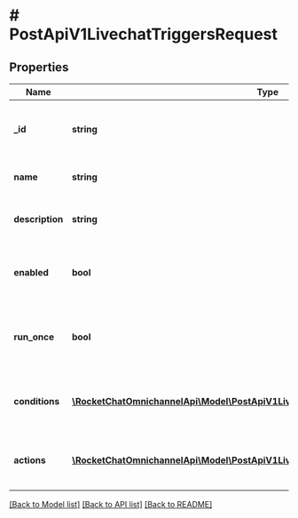 # # PostApiV1LivechatTriggersRequest

## Properties

Name | Type | Description | Notes
------------ | ------------- | ------------- | -------------
**_id** | **string** | If you want to update a trigger, enter the trigger ID. | [optional]
**name** | **string** | Enter a name for the trigger. |
**description** | **string** | Enter a description for the trigger. |
**enabled** | **bool** | Whether the trigger is enabled for use or not. | [default to true]
**run_once** | **bool** | Whether the trigger will be run only once for each visitor. | [default to false]
**conditions** | [**\RocketChatOmnichannelApi\Model\PostApiV1LivechatTriggersRequestConditionsInner[]**](PostApiV1LivechatTriggersRequestConditionsInner.md) | Enter the conditions for the trigger to execute. |
**actions** | [**\RocketChatOmnichannelApi\Model\PostApiV1LivechatTriggersRequestActionsInner[]**](PostApiV1LivechatTriggersRequestActionsInner.md) | The actions that take place once the trigger is executed. |

[[Back to Model list]](../../README.md#models) [[Back to API list]](../../README.md#endpoints) [[Back to README]](../../README.md)
